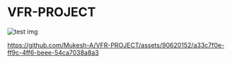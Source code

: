 # VFR-PROJECT
![test img](https://github.com/Mukesh-A/VFR-PROJECT/blob/main/127.0.0.1_5173_%20(3)%20(1).png)



https://github.com/Mukesh-A/VFR-PROJECT/assets/90620152/a33c7f0e-ff9c-4ff6-beee-54ca7038a8a3

